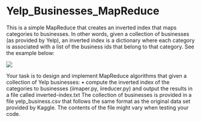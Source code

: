 # Yelp_Businesses_MapReduce

This is a simple MapReduce that creates an inverted index that maps categories to businesses. In other words, given a collection of businesses (as provided by
Yelp), an inverted index is a dictionary where each category is associated with a list of the business ids
that belong to that category. See the example below:

![](https://i.imgur.com/RLzhgdr.png)

Your task is to design and implement MapReduce algorithms that given a collection of Yelp businesses:
• compute the inverted index of the categories to businesses (iimaper.py, iireducer.py)
and output the results in a file called inverted-index.txt
The collection of businesses is provided in a file yelp_business.csv that follows the same format
as the original data set provided by Kaggle. The contents of the file might vary when testing your code.
